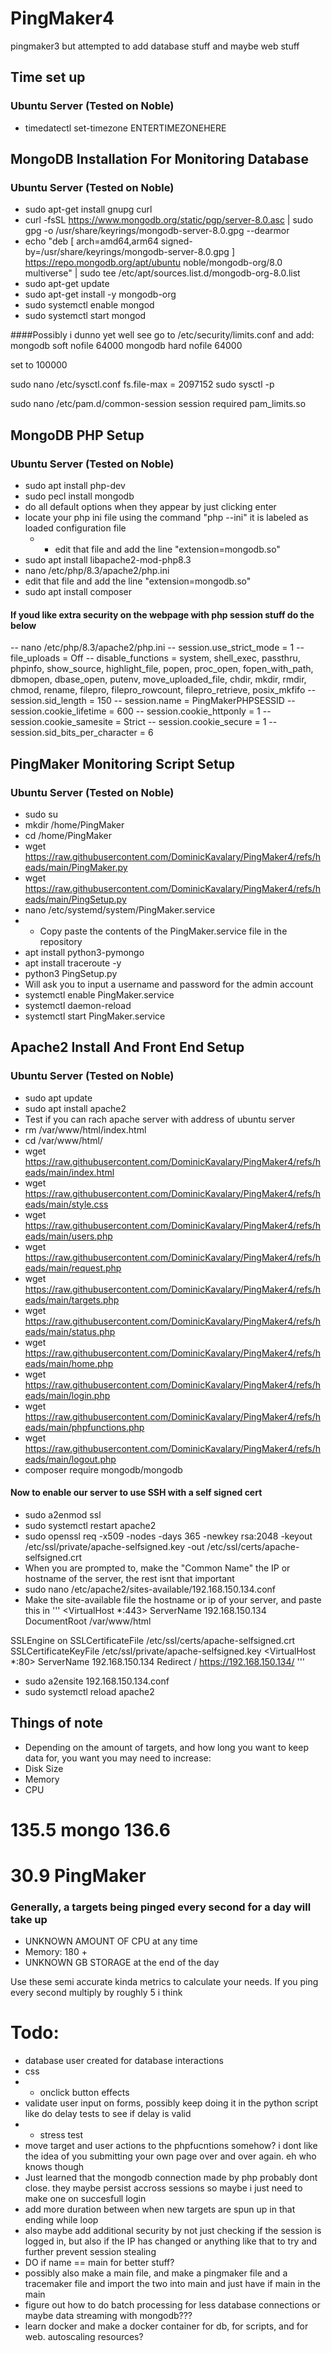 # PingMaker4
pingmaker3 but attempted to add database stuff and maybe web stuff

## Time set up
### Ubuntu Server (Tested on Noble)
- timedatectl set-timezone ENTERTIMEZONEHERE

## MongoDB Installation For Monitoring Database
### Ubuntu Server (Tested on Noble)
- sudo apt-get install gnupg curl
- curl -fsSL https://www.mongodb.org/static/pgp/server-8.0.asc | sudo gpg -o /usr/share/keyrings/mongodb-server-8.0.gpg  --dearmor
- echo "deb [ arch=amd64,arm64 signed-by=/usr/share/keyrings/mongodb-server-8.0.gpg ] https://repo.mongodb.org/apt/ubuntu noble/mongodb-org/8.0 multiverse" | sudo tee /etc/apt/sources.list.d/mongodb-org-8.0.list
- sudo apt-get update
- sudo apt-get install -y mongodb-org
- sudo systemctl enable mongod
- sudo systemctl start mongod

####Possibly i dunno yet well see
go to /etc/security/limits.conf and add:
mongodb soft nofile 64000
mongodb hard nofile 64000

set to 100000

sudo nano /etc/sysctl.conf
fs.file-max = 2097152
sudo sysctl -p

sudo nano /etc/pam.d/common-session
session required pam_limits.so

## MongoDB PHP Setup
### Ubuntu Server (Tested on Noble)
- sudo apt install php-dev
- sudo pecl install mongodb
- 	do all default options when they appear by just clicking enter
- locate your php ini file using the command "php --ini" it is labeled as loaded configuration file
	- - edit that file and add the line "extension=mongodb.so"
- sudo apt install libapache2-mod-php8.3
- nano /etc/php/8.3/apache2/php.ini
- 	edit that file and add the line "extension=mongodb.so"
- sudo apt install composer
#### If youd like extra security on the webpage with php session stuff do the below
-- nano /etc/php/8.3/apache2/php.ini
-- session.use_strict_mode = 1
-- file_uploads = Off
-- disable_functions = system, shell_exec, passthru, phpinfo, show_source, highlight_file, popen, proc_open, fopen_with_path, dbmopen, dbase_open, putenv, move_uploaded_file, chdir, mkdir, rmdir, chmod, rename, filepro, filepro_rowcount, filepro_retrieve, posix_mkfifo
-- session.sid_length = 150
-- session.name = PingMakerPHPSESSID
-- session.cookie_lifetime = 600
-- session.cookie_httponly = 1
-- session.cookie_samesite = Strict
-- session.cookie_secure = 1
-- session.sid_bits_per_character = 6

## PingMaker Monitoring Script Setup
### Ubuntu Server (Tested on Noble)
- sudo su
- mkdir /home/PingMaker
- cd /home/PingMaker
- wget https://raw.githubusercontent.com/DominicKavalary/PingMaker4/refs/heads/main/PingMaker.py
- wget https://raw.githubusercontent.com/DominicKavalary/PingMaker4/refs/heads/main/PingSetup.py
- nano /etc/systemd/system/PingMaker.service
- - Copy paste the contents of the PingMaker.service file in the repository
- apt install python3-pymongo
- apt install traceroute -y
- python3 PingSetup.py
- 	Will ask you to input a username and password for the admin account
- systemctl enable PingMaker.service
- systemctl daemon-reload
- systemctl start PingMaker.service

## Apache2 Install And Front End Setup
### Ubuntu Server (Tested on Noble)
- sudo apt update
- sudo apt install apache2
- 	Test if you can rach apache server with address of ubuntu server
- rm /var/www/html/index.html
- cd /var/www/html/
- wget https://raw.githubusercontent.com/DominicKavalary/PingMaker4/refs/heads/main/index.html
- wget https://raw.githubusercontent.com/DominicKavalary/PingMaker4/refs/heads/main/style.css
- wget https://raw.githubusercontent.com/DominicKavalary/PingMaker4/refs/heads/main/users.php
- wget https://raw.githubusercontent.com/DominicKavalary/PingMaker4/refs/heads/main/request.php
- wget https://raw.githubusercontent.com/DominicKavalary/PingMaker4/refs/heads/main/targets.php
- wget https://raw.githubusercontent.com/DominicKavalary/PingMaker4/refs/heads/main/status.php
- wget https://raw.githubusercontent.com/DominicKavalary/PingMaker4/refs/heads/main/home.php
- wget https://raw.githubusercontent.com/DominicKavalary/PingMaker4/refs/heads/main/login.php
- wget https://raw.githubusercontent.com/DominicKavalary/PingMaker4/refs/heads/main/phpfunctions.php
- wget https://raw.githubusercontent.com/DominicKavalary/PingMaker4/refs/heads/main/logout.php
- composer require mongodb/mongodb
#### Now to enable our server to use SSH with a self signed cert
- sudo a2enmod ssl
- sudo systemctl restart apache2
- sudo openssl req -x509 -nodes -days 365 -newkey rsa:2048 -keyout /etc/ssl/private/apache-selfsigned.key -out /etc/ssl/certs/apache-selfsigned.crt
- 	When you are prompted to, make the "Common Name" the IP or hostname of the server, the rest isnt that important
- sudo nano /etc/apache2/sites-available/192.168.150.134.conf
- 	Make the site-available file the hostname or ip of your server, and paste this in
'''
<VirtualHost *:443>
   ServerName 192.168.150.134
   DocumentRoot /var/www/html

   SSLEngine on
   SSLCertificateFile /etc/ssl/certs/apache-selfsigned.crt
   SSLCertificateKeyFile /etc/ssl/private/apache-selfsigned.key
</VirtualHost>
<VirtualHost *:80>
	ServerName 192.168.150.134
	Redirect / https://192.168.150.134/
</VirtualHost>
'''
- sudo a2ensite 192.168.150.134.conf
- sudo systemctl reload apache2


## Things of note
- Depending on the amount of targets, and how long you want to keep data for, you want you may need to increase:
-   Disk Size
-   Memory
-   CPU

# 135.5 mongo 136.6
# 30.9 PingMaker
### Generally, a targets being pinged every second for a day will take up
- UNKNOWN AMOUNT OF CPU at any time
- Memory: 180 + 
- UNKNOWN GB STORAGE at the end of the day

Use these semi accurate kinda metrics to calculate your needs. If you ping every second multiply by roughly 5 i think




# Todo:
- database user created for database interactions
- css
- 	- onclick button effects
- validate user input on forms, possibly keep doing it in the python script like do delay tests to see if delay is valid
- - stress test
- move target and user actions to the phpfucntions somehow? i dont like the idea of you submitting your own page over and over again. eh who knows though
- Just learned that the mongodb connection made by php probably dont close. they maybe persist accross sessions so maybe i just need to make one on succesfull login
- add more duration between when new targets are spun up in that ending while loop
- also maybe add additional security by not just checking if the session is logged in, but also if the IP has changed or anything like that to try and further prevent session stealing
- DO if name == main for better stuff?
- possibly also make a main file, and make a pingmaker file and a tracemaker file and import the two into main and just have if main in the main
- figure out how to do batch processing for less database connections or maybe data streaming with mongodb???
- learn docker and make a docker container for db, for scripts, and for web. autoscaling resources?
